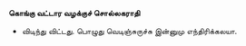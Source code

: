 **கொங்கு வட்டார வழக்குச் சொல்லகராதி**
- விடிந்து விட்டது. பொழுது வெடிஞ்சுருச்சு இன்னுமு எந்திரிக்கலயா.

